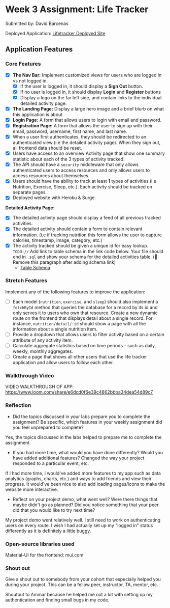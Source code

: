 # Week 3 Assignment: Life Tracker

Submitted by: David Barcenas

Deployed Application: [Lifetracker Deployed Site](https://lifetracker-db.surge.sh/activity)

## Application Features

### Core Features

- [x] **The Nav Bar:** Implement customized views for users who are logged in vs not logged in.
  - [x] If the user is logged in, it should display a **Sign Out** button.
  - [x] If no user is logged in, it should display **Login** and **Register** buttons
  - [x] Display a logo on the far left side, and contain links to the individual detailed activity page.
- [x] **The Landing Page:** Display a large hero image and a brief blurb on what this application is about
- [x] **Login Page:** A form that allows users to login with email and password.
- [x] **Registration Page:** A form that allows the user to sign up with their email, password, username, first name, and last name.
- [x] When a user first authenticates, they should be redirected to an authenticated view (i.e the detailed activity page). When they sign out, all frontend data should be reset.
- [x] Users have access to an overview Activity page that show one summary statistic about each of the 3 types of activity tracked.
- [x] The API should have a `security` middleware that only allows authenticated users to access resources and only allows users to access resources about themselves.
- [x] Users should have the ability to track at least **1** types of activities (i.e Nutrition, Exercise, Sleep, etc.). Each activity should be tracked on separate pages.
- [x] Deployed website with Heroku & Surge.

**Detailed Activity Page:**

- [x] The detailed activity page should display a feed of all previous tracked activities.
- [x] The detailed activity should contain a form to contain relevant information. (i.e if tracking nutrition this form allows the user to capture calories, timestamp, image, category, etc.)
- [x] The activity tracked should be given a unique id for easy lookup.
      `TODO://` Add link to table schema in the link code below. Your file should end in `.sql` and show your schema for the detailed activities table. (🚫 Remove this paragraph after adding schema link)
  - [Table Schema](https://github.com/dabarcenas6921/lifetracker/blob/main/lifetracker-api/lifetracker-schema.sql)

### Stretch Features

Implement any of the following features to improve the application:

- [ ] Each model (`nutrition`, `exercise`, and `sleep`) should also implement a `fetchById` method that queries the database for a record by its id and only serves it to users who own that resource. Create a new dynamic route on the frontend that displays detail about a single record. For instance, `nutrition/detail/:id` should show a page with all the information about a single nutrition item.
- [ ] Provide a dropdown that allows users to filter activity based on a certain attribute of any activity item.
- [ ] Calculate aggregate statistics based on time periods - such as daily, weekly, monthly aggregates.
- [ ] Create a page that shows all other users that use the life tracker application and allow users to follow each other.

### Walkthrough Video

VIDEO WALKTHROUGH OF APP: https://www.loom.com/share/e6dcd0f6e39c4862bbba34dea54d89c7

### Reflection

- Did the topics discussed in your labs prepare you to complete the assignment? Be specific, which features in your weekly assignment did you feel unprepared to complete?

Yes, the topics discussed in the labs helped to prepare me to complete the assignment.

- If you had more time, what would you have done differently? Would you have added additional features? Changed the way your project responded to a particular event, etc.

If I had more time, I would've added more features to my app such as data analytics (graphs, charts, etc.) and ways to add friends and view their progress. It would've been nice to also add loading pages/icons to make the website more interactive.

- Reflect on your project demo, what went well? Were there things that maybe didn't go as planned? Did you notice something that your peer did that you would like to try next time?

My project demo went relatively well. I still need to work on authenticating users on every route. I wish I had actually set up my "logged in" status differently as it is definitely a little buggy.

### Open-source libraries used

Material-UI for the frontend: mui.com

### Shout out

Give a shout out to somebody from your cohort that especially helped you during your project. This can be a fellow peer, instructor, TA, mentor, etc.

Shoutout to Ammar because he helped me out a lot with setting up my authentication and finding small bugs in my code.

